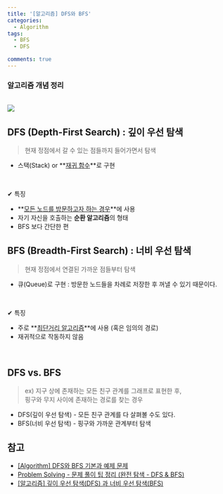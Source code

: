 ```yaml
---
title: '[알고리즘] DFS와 BFS'
categories:
  - Algorithm
tags:
  - BFS
  - DFS

comments: true 
---
```


### 알고리즘 개념 정리
<br>
<a href="https://twpower.github.io/images/20180114_73/dfs-bfs-example.gif"><img src="https://twpower.github.io/images/20180114_73/dfs-bfs-example.gif"></a>

## DFS (Depth-First Search) : 깊이 우선 탐색
> 현재 정점에서 갈 수 있는 점들까지 들어가면서 탐색
- 스택(Stack) or **<u>재귀 함수</u>**로 구현
<br>

✔︎ 특징
- **<u>모든 노드를 방문하고자 하는 경우</u>**에 사용
- 자기 자신을 호출하는 **순환 알고리즘**의 형태
- BFS 보다 간단한 편

## BFS (Breadth-First Search) : 너비 우선 탐색
> 현재 정점에서 연결된 가까운 점들부터 탐색
- 큐(Queue)로 구현
: 방문한 노드들을 차례로 저장한 후 꺼낼 수 있기 때문이다.
<br>

✔︎ 특징
- 주로 **<u>최단거리 알고리즘</u>**에 사용 (혹은 임의의 경로)
- 재귀적으로 작동하지 않음
<br>

## DFS vs. BFS

> ex) 지구 상에 존재하는 모든 친구 관계를 그래프로 표현한 후, <br>
> 핑구와 무지 사이에 존재하는 경로를 찾는 경우

- DFS(깊이 우선 탐색) - 모든 친구 관계를 다 살펴볼 수도 있다.
- BFS(너비 우선 탐색) - 핑구와 가까운 관계부터 탐색

## 참고

- <a href = "https://twpower.github.io/151-bfs-dfs-basic-problem"> [Algorithm] DFS와 BFS 기본과 예제 문제 </a>
- <a href = "https://hyunjae-lee.github.io/hyunjae-lee.github.io/problem%20solving/DFSandBFS/"> Problem Solving - 문제 풀이 팁 정리 (완전 탐색 - DFS & BFS) </a>
- <a href = "https://yunyoung1819.tistory.com/86"> [알고리즘] 깊이 우선 탐색(DFS) 과 너비 우선 탐색(BFS) </a>


